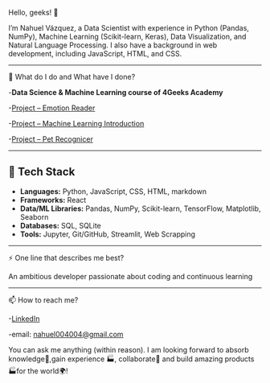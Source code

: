 Hello, geeks! 👋

I’m Nahuel Vázquez, a Data Scientist with experience in Python (Pandas, NumPy), Machine Learning (Scikit-learn, Keras), Data Visualization, and Natural Language Processing. I also have a background in web development, including JavaScript, HTML, and CSS.

---
🌱 What do I do and What have I done?

-**Data Science & Machine Learning course of 4Geeks Academy**

-[Project – Emotion Reader](https://github.com/najuvgz/Emotion-Reader)

-[Project – Machine Learning Introduction](https://github.com/najuvgz/najuvgz-intro-ml)

-[Project – Pet Recognicer](https://github.com/najuvgz/Pet-Recognizer)

---

## 🚀 Tech Stack
- **Languages:** Python, JavaScript, CSS, HTML, markdown
- **Frameworks:** React
- **Data/ML Libraries:** Pandas, NumPy, Scikit-learn, TensorFlow, Matplotlib, Seaborn  
- **Databases:** SQL, SQLite
- **Tools:** Jupyter, Git/GitHub, Streamlit, Web Scrapping 

---

⚡ One line that describes me best?

An ambitious developer passionate about coding and continuous learning

---

📫 How to reach me?

  -[LinkedIn](https://www.linkedin.com/in/nahuel-vazquez-guglielmetti/)
  
  -email: nahuel004004@gmail.com
    
    

You can ask me anything (within reason). I am looking forward to absorb knowledge🧠,gain experience 🏭, collaborate🤝 and build amazing products 🏭for the world🌍!

